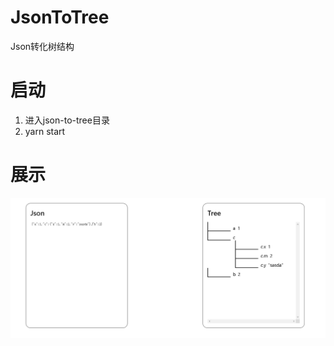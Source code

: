 # JsonToTree
Json转化树结构
# 启动
1. 进入json-to-tree目录
2. yarn start
# 展示
![image](https://github.com/admin-zlj/JsonToTree/blob/main/demo.png)